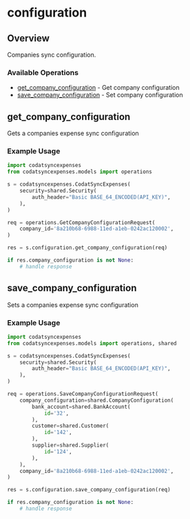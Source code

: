 # configuration

## Overview

Companies sync configuration.

### Available Operations

* [get_company_configuration](#get_company_configuration) - Get company configuration
* [save_company_configuration](#save_company_configuration) - Set company configuration

## get_company_configuration

Gets a companies expense sync configuration

### Example Usage

```python
import codatsyncexpenses
from codatsyncexpenses.models import operations

s = codatsyncexpenses.CodatSyncExpenses(
    security=shared.Security(
        auth_header="Basic BASE_64_ENCODED(API_KEY)",
    ),
)

req = operations.GetCompanyConfigurationRequest(
    company_id='8a210b68-6988-11ed-a1eb-0242ac120002',
)

res = s.configuration.get_company_configuration(req)

if res.company_configuration is not None:
    # handle response
```

## save_company_configuration

Sets a companies expense sync configuration

### Example Usage

```python
import codatsyncexpenses
from codatsyncexpenses.models import operations, shared

s = codatsyncexpenses.CodatSyncExpenses(
    security=shared.Security(
        auth_header="Basic BASE_64_ENCODED(API_KEY)",
    ),
)

req = operations.SaveCompanyConfigurationRequest(
    company_configuration=shared.CompanyConfiguration(
        bank_account=shared.BankAccount(
            id='32',
        ),
        customer=shared.Customer(
            id='142',
        ),
        supplier=shared.Supplier(
            id='124',
        ),
    ),
    company_id='8a210b68-6988-11ed-a1eb-0242ac120002',
)

res = s.configuration.save_company_configuration(req)

if res.company_configuration is not None:
    # handle response
```
